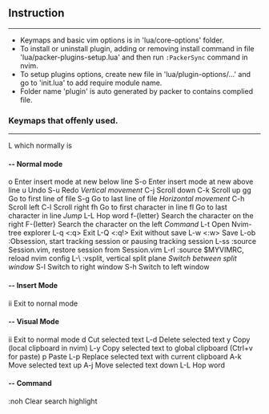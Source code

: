 ## Instruction
---
- Keymaps and basic vim options is in 'lua/core-options' folder.
- To install or uninstall plugin, adding or removing install command in file 
  'lua/packer-plugins-setup.lua' and then run `:PackerSync` command in nvim.
- To setup plugins options, create new file in 'lua/plugin-options/...' and
  go to 'init.lua' to add require module name.
- Folder name 'plugin' is auto generated by packer to contains complied file.

### Keymaps that offenly used.
---
L          <Leader> which normally is <space>

#### -- Normal mode
o          Enter insert mode at new below line
S-o        Enter insert mode at new above line
u          Undo
S-u        Redo
*Vertical movement*
C-j        Scroll down
C-k        Scroll up
gg         Go to first line of file
S-g        Go to last line of file
*Horizontal movement*
C-h        Scroll left
C-l        Scroll right
fh        Go to first character in line
fl        Go to last character in line
*Jump*
L-L        Hop word
f-{letter} Search the character on the right
F-{letter} Search the character on the left
*Command*
L-t        Open Nvim-tree explorer
L-q        <:q> Exit
L-Q        <:q!> Exit without save
L-w        <:w> Save
L-ob       :Obsession, start tracking session or pausing tracking session
L-ss       :source Session.vim, restore session from Session.vim
L-rl       :source $MYVIMRC, reload nvim config
L-\        :vsplit, vertical split plane
*Switch between split window*
S-l        Switch to right window
S-h        Switch to left window

#### -- Insert Mode
ii         Exit to nornal mode

#### -- Visual Mode
ii         Exit to normal mode
d          Cut selected text
L-d        Delete selected text
y          Copy (local clipboard in nvim)
L-y        Copy selected text to global clipboard (Ctrl+v for paste)
p          Paste
L-p        Replace selected text with current clipboard
A-k        Move selected text up
A-j        Move selected text down
L-L        Hop word

#### -- Command
:noh       Clear search highlight


